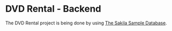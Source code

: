 # DVD Rental - Backend

The DVD Rental project is being done by using [The Sakila Sample Database](https://dev.mysql.com/doc/sakila/en/).
